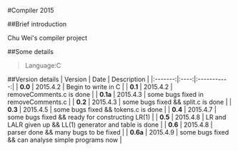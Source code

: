 #Compiler 2015

##Brief introduction

Chu Wei's compiler project

##Some details

>Language:C

##Version details
| Version | Date | Description |
|:-------:|:----:|:-----------:|
| **0.0** | 2015.4.2 | Begin to write in C |
| **0.1** | 2015.4.2 | removeComments.c is done |
| **0.1a** | 2015.4.3 | some bugs fixed in removeComments.c |
| **0.2** | 2015.4.3 | some bugs fixed && split.c is done |
| **0.3** | 2015.4.5 | some bugs fixed && tokens.c is done |
| **0.4** | 2015.4.7 | some bugs fixed && ready for constructing LR(1) |
| **0.5** | 2015.4.8 | LR and LALR given up && LL(1) generator and table is done |
| **0.6** | 2015.4.8 | parser done && many bugs to be fixed |
| **0.6a** | 2015.4.9 | some bugs fixed && can analyse simple programs now |